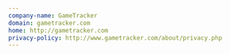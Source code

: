 ```yaml
---
company-name: GameTracker
domain: gametracker.com
home: http://gametracker.com
privacy-policy: http://www.gametracker.com/about/privacy.php
---
```




